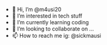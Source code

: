- 👋 Hi, I’m @m4usi20
- 👀 I’m interested in tech stuff
- 🌱 I’m currently learning coding
- 💞️ I’m looking to collaborate on ...
- 📫 How to reach me ig: @sickmausi

<!---
m4usi20/m4usi20 is a ✨ special ✨ repository because its `README.md` (this file) appears on your GitHub profile.
You can click the Preview link to take a look at your changes.
--->
